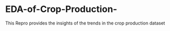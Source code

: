 # EDA-of-Crop-Production-
This Repro provides the insights of the trends in the crop production dataset
